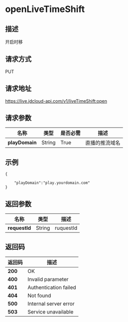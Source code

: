 # openLiveTimeShift


## 描述
开启时移

## 请求方式
PUT

## 请求地址
https://live.jdcloud-api.com/v1/liveTimeShift:open


## 请求参数
|名称|类型|是否必需|描述|
|---|---|---|---|
|**playDomain**|String|True|直播的推流域名|

## 示例
    {
       
        "playDomain":"play.yourdomain.com"
    }

## 返回参数
|名称|类型|描述|
|---|---|---|
|**requestId**|String|ruquestId|


## 返回码
|返回码|描述|
|---|---|
|**200**|OK|
|**400**|Invalid parameter|
|**401**|Authentication failed|
|**404**|Not found|
|**500**|Internal server error|
|**503**|Service unavailable|
